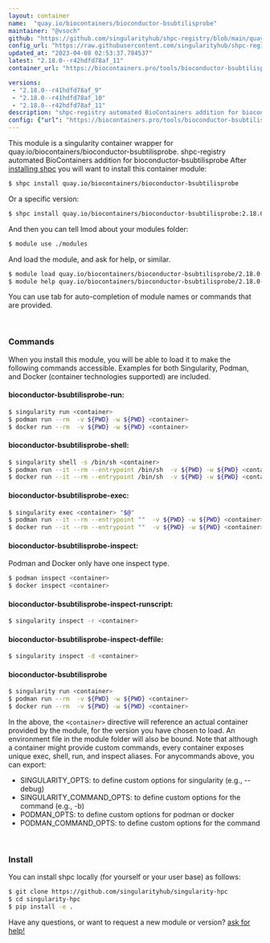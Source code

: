 ```yaml
---
layout: container
name:  "quay.io/biocontainers/bioconductor-bsubtilisprobe"
maintainer: "@vsoch"
github: "https://github.com/singularityhub/shpc-registry/blob/main/quay.io/biocontainers/bioconductor-bsubtilisprobe/container.yaml"
config_url: "https://raw.githubusercontent.com/singularityhub/shpc-registry/main/quay.io/biocontainers/bioconductor-bsubtilisprobe/container.yaml"
updated_at: "2023-04-08 02:53:37.784537"
latest: "2.18.0--r42hdfd78af_11"
container_url: "https://biocontainers.pro/tools/bioconductor-bsubtilisprobe"

versions:
 - "2.18.0--r41hdfd78af_9"
 - "2.18.0--r41hdfd78af_10"
 - "2.18.0--r42hdfd78af_11"
description: "shpc-registry automated BioContainers addition for bioconductor-bsubtilisprobe"
config: {"url": "https://biocontainers.pro/tools/bioconductor-bsubtilisprobe", "maintainer": "@vsoch", "description": "shpc-registry automated BioContainers addition for bioconductor-bsubtilisprobe", "latest": {"2.18.0--r42hdfd78af_11": "sha256:49a5ec54e053f46a9486a713d2f5619091b4a59ab3c38c522817d4239763b00a"}, "tags": {"2.18.0--r41hdfd78af_9": "sha256:5694d92e361de3c13c79cf46e31f78e21f04d7c3d28fc653c1ac0df4481b62f8", "2.18.0--r41hdfd78af_10": "sha256:da06301239dbb607dcf610b0f804d78d09592e12b9a5d15d0b8ddbd096f54216", "2.18.0--r42hdfd78af_11": "sha256:49a5ec54e053f46a9486a713d2f5619091b4a59ab3c38c522817d4239763b00a"}, "docker": "quay.io/biocontainers/bioconductor-bsubtilisprobe"}
---
```


This module is a singularity container wrapper for quay.io/biocontainers/bioconductor-bsubtilisprobe.
shpc-registry automated BioContainers addition for bioconductor-bsubtilisprobe
After [installing shpc](#install) you will want to install this container module:


```bash
$ shpc install quay.io/biocontainers/bioconductor-bsubtilisprobe
```

Or a specific version:

```bash
$ shpc install quay.io/biocontainers/bioconductor-bsubtilisprobe:2.18.0--r42hdfd78af_11
```

And then you can tell lmod about your modules folder:

```bash
$ module use ./modules
```

And load the module, and ask for help, or similar.

```bash
$ module load quay.io/biocontainers/bioconductor-bsubtilisprobe/2.18.0--r42hdfd78af_11
$ module help quay.io/biocontainers/bioconductor-bsubtilisprobe/2.18.0--r42hdfd78af_11
```

You can use tab for auto-completion of module names or commands that are provided.

<br>

### Commands

When you install this module, you will be able to load it to make the following commands accessible.
Examples for both Singularity, Podman, and Docker (container technologies supported) are included.

#### bioconductor-bsubtilisprobe-run:

```bash
$ singularity run <container>
$ podman run --rm  -v ${PWD} -w ${PWD} <container>
$ docker run --rm  -v ${PWD} -w ${PWD} <container>
```

#### bioconductor-bsubtilisprobe-shell:

```bash
$ singularity shell -s /bin/sh <container>
$ podman run --it --rm --entrypoint /bin/sh  -v ${PWD} -w ${PWD} <container>
$ docker run --it --rm --entrypoint /bin/sh  -v ${PWD} -w ${PWD} <container>
```

#### bioconductor-bsubtilisprobe-exec:

```bash
$ singularity exec <container> "$@"
$ podman run --it --rm --entrypoint ""  -v ${PWD} -w ${PWD} <container> "$@"
$ docker run --it --rm --entrypoint ""  -v ${PWD} -w ${PWD} <container> "$@"
```

#### bioconductor-bsubtilisprobe-inspect:

Podman and Docker only have one inspect type.

```bash
$ podman inspect <container>
$ docker inspect <container>
```

#### bioconductor-bsubtilisprobe-inspect-runscript:

```bash
$ singularity inspect -r <container>
```

#### bioconductor-bsubtilisprobe-inspect-deffile:

```bash
$ singularity inspect -d <container>
```



#### bioconductor-bsubtilisprobe

```bash
$ singularity run <container>
$ podman run --rm  -v ${PWD} -w ${PWD} <container>
$ docker run --rm  -v ${PWD} -w ${PWD} <container>
```


In the above, the `<container>` directive will reference an actual container provided
by the module, for the version you have chosen to load. An environment file in the
module folder will also be bound. Note that although a container
might provide custom commands, every container exposes unique exec, shell, run, and
inspect aliases. For anycommands above, you can export:

 - SINGULARITY_OPTS: to define custom options for singularity (e.g., --debug)
 - SINGULARITY_COMMAND_OPTS: to define custom options for the command (e.g., -b)
 - PODMAN_OPTS: to define custom options for podman or docker
 - PODMAN_COMMAND_OPTS: to define custom options for the command

<br>

### Install

You can install shpc locally (for yourself or your user base) as follows:

```bash
$ git clone https://github.com/singularityhub/singularity-hpc
$ cd singularity-hpc
$ pip install -e .
```

Have any questions, or want to request a new module or version? [ask for help!](https://github.com/singularityhub/singularity-hpc/issues)